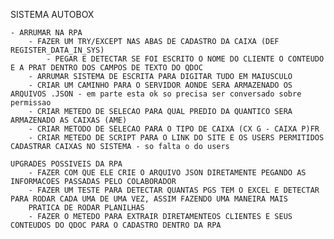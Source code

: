SISTEMA AUTOBOX
	
	- ARRUMAR NA RPA
		- FAZER UM TRY/EXCEPT NAS ABAS DE CADASTRO DA CAIXA (DEF REGISTER_DATA_IN_SYS)
			- PEGAR E DETECTAR SE FOI ESCRITO O NOME DO CLIENTE O CONTEUDO E A PRAT DENTRO DOS CAMPOS DE TEXTO DO QDOC
		- ARRUMAR SISTEMA DE ESCRITA PARA DIGITAR TUDO EM MAIUSCULO 
		- CRIAR UM CAMINHO PARA O SERVIDOR AONDE SERA ARMAZENADO OS ARQUIVOS .JSON - em parte esta ok so precisa ser conversado sobre permissao
		- CRIAR METEDO DE SELECAO PARA QUAL PREDIO DA QUANTICO SERA ARMAZENADO AS CAIXAS (AME)
		- CRIAR METODO DE SELECAO PARA O TIPO DE CAIXA (CX G - CAIXA P)FR
		- CRIAR METEDO DE SCRIPT PARA O LINK DO SITE E OS USERS PERMITIDOS CADASTRAR CAIXAS NO SISTEMA - so falta o do users
		
	UPGRADES POSSIVEIS DA RPA
		- FAZER COM QUE ELE CRIE O ARQUIVO JSON DIRETAMENTE PEGANDO AS INFORMACOES PASSADAS PELO COLABORADOR
		- FAZER UM TESTE PARA DETECTAR QUANTAS PGS TEM O EXCEL E DETECTAR PARA RODAR CADA UMA DE UMA VEZ, ASSIM FAZENDO UMA MANEIRA MAIS 
		PRATICA DE RODAR PLANILHAS
		- FAZER O METEDO PARA EXTRAIR DIRETAMENTEOS CLIENTES E SEUS CONTEUDOS DO QDOC PARA O CADASTRO DENTRO DA RPA
